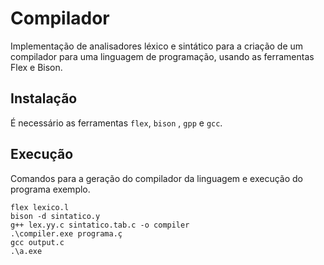 # Compilador

Implementação de analisadores léxico e sintático para a criação de um compilador para uma linguagem de programação, usando as ferramentas Flex e Bison.

## Instalação

É necessário as ferramentas `flex`, `bison` , `gpp` e `gcc`.

## Execução

Comandos para a geração do compilador da linguagem e execução do programa exemplo.

```console
flex lexico.l
bison -d sintatico.y
g++ lex.yy.c sintatico.tab.c -o compiler
.\compiler.exe programa.ç
gcc output.c
.\a.exe
```
